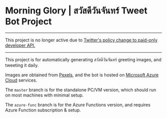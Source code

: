 # Morning Glory | สวัสดีวันจันทร์ Tweet Bot Project
---

This project is no longer active due to [Twitter's policy change to paid-only developer API.](https://twitter.com/TwitterDev/status/1621026986784337922)

---

This project is for automatically generating สวัสดีวันจันทร์ greeting images, and tweeting it daily.

Images are obtained from [Pexels](https://www.pexels.com/), and the bot is hosted on [Microsoft Azure Cloud](https://azure.microsoft.com/en-us/) services. 

The `master` branch is for the standalone PC/VM version, which should run on most machines with minimal setup.

The `azure-func` branch is for the Azure Functions version, and requires Azure Function subscription & setup.
